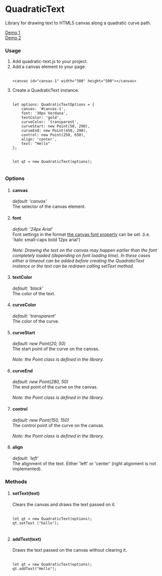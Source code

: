 # QuadraticText
Library for drawing text to HTML5 canvas along a quadratic curve path. 

<a href="http://codepen.io/lemurx/full/NbYVPZ/" target="_blank">Demo 1</a><br>
<a href="http://codepen.io/lemurx/full/JbLzYw/" target="_blank">Demo 2</a>
<h3>Usage</h3>
<ol>
<li>Add quadratic-text.js to your project.</li>
<li>Add a canvas element to your page.<br>
<br>
<pre>
<code>&lt;canvas id="canvas-1" width="500" height="500"&gt;&lt;/canvas&gt;</code>
</pre>
</li>
<li>
Create a QuadraticText instance.<br><br>
<pre>
<code>let options: QuadraticTextOptions = {
    canvas: '#canvas-1',
    font: '30px Verdana',
    textColor: 'gold',
    curveColor: 'transparent',
    curveStart: new Point(50, 290),
    curveEnd: new Point(450, 290),
    control: new Point(250, 650),
    align: 'center',
    text: "Hello"
};

let qt = new QuadraticText(options);</code>
</pre>
</li>
</ol>
<h3>Options</h3>
<ol>
<li>
<h4>canvas</h4>
<em>default: 'canvas'</em>
<br>
The selector of the canvas element.
</li>
<li>
<h4>font</h4>
<em>default: '24px Arial'</em>
<br>
Font settings in the format <a href="http://www.w3schools.com/tags/canvas_font.asp" target="_blank">the canvas font property</a> can be set.  (i.e. 'italic small-caps bold 12px arial')<br>
<br>
<em>
Note: Drawing the text on the canvas may happen earlier than the font completely loaded (depending on font loading time). In these cases either a timeout can be added before creating the QuadraticText instance or the text can be redrawn calling setText method.
</em>
</li>
<li>
<h4>textColor</h4>
<em>default: 'black'</em>
<br>
The color of the text.
</li>
<li>
<h4>curveColor</h4>
<em>default: 'transparent'</em>
<br>
The color of the curve.
</li>
<li>
<h4>curveStart</h4>
<em>default: new Point(20, 50)</em>
<br>
The start point of the curve on the canvas. <br><br>
<em>
Note: the Point class is defined in the library.
</em>
</li>
<li>
<h4>curveEnd</h4>
<em>default: new Point(280, 50)</em>
<br>
The end point of the curve on the canvas.  <br><br>
<em>
Note: the Point class is defined in the library.
</em>
</li>
<li>
<h4>control</h4>
<em>default: new Point(150, 150)</em>
<br>
The control point of the curve on the canvas.  <br><br>
<em>
Note: the Point class is defined in the library.
</em>
</li>
<li>
<h4>align</h4>
<em>default: 'left'</em>
<br>
The alignment of the text. Either 'left' or 'center' (right alignment is not implemented).
</li>
</ol>
<h3>Methods</h3>
<ol>
<li>
<h4>setText(text)</h4>
Clears the canvas and draws the text passed on it.
<br><br>
<pre>
<code>let qt = new QuadraticText(options);
qt.setText ("hello");</code>
  </pre>
</li>
<li>
<h4>addText(text)</h4>
Draws the text passed on the canvas without clearing it.
<br><br>
<pre>
<code>let qt = new QuadraticText(options);
qt.addText("Hello");</code>
  </pre>
</li>
</ol>

